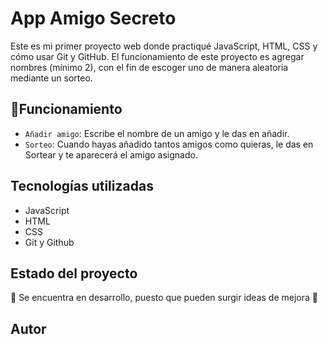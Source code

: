 # App Amigo Secreto

Este es mi primer proyecto web donde practiqué JavaScript, HTML, CSS y cómo usar Git y GitHub.
El funcionamiento de este proyecto es agregar nombres (mínimo 2), con el fin de escoger uno de manera aleatoria mediante un sorteo.

## :hammer:Funcionamiento
- `Añadir amigo`: Escribe el nombre de un amigo y le das en añadir.
- `Sorteo`: Cuando hayas añadido tantos amigos como quieras, le das en Sortear y te aparecerá el amigo asignado.

## Tecnologías utilizadas
- JavaScript
- HTML
- CSS
- Git y Github

## Estado del proyecto
:construction: Se encuentra en desarrollo, puesto que pueden surgir ideas de mejora :construction:

## Autor
